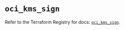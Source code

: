 # `oci_kms_sign`

Refer to the Terraform Registry for docs: [`oci_kms_sign`](https://registry.terraform.io/providers/hashicorp/oci/7.19.0/docs/resources/kms_sign).
